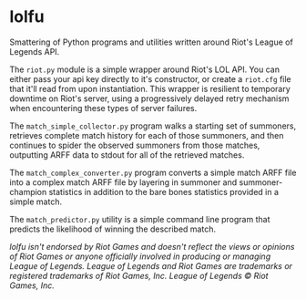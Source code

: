 lolfu
=====
Smattering of Python programs and utilities written around Riot's League of Legends API.

The <code>riot.py</code> module is a simple wrapper around Riot's LOL API. You can
either pass your api key directly to it's constructor, or create a <code>riot.cfg</code>
file that it'll read from upon instantiation. This wrapper is resilient to temporary
downtime on Riot's server, using a progressively delayed retry mechanism when
encountering these types of server failures.

The <code>match_simple_collector.py</code> program walks a starting set of summoners,
retrieves complete match history for each of those summoners, and then continues to spider
the observed summoners from those matches, outputting ARFF data to stdout for all of
the retrieved matches.

The <code>match_complex_converter.py</code> program converts a simple match ARFF file
into a complex match ARFF file by layering in summoner and summoner-champion statistics
in addition to the bare bones statistics provided in a simple match.

The <code>match_predictor.py</code> utility is a simple command line program that
predicts the likelihood of winning the described match.

<i>lolfu isn't endorsed by Riot Games and doesn't reflect the views or opinions of Riot Games or anyone officially involved in producing or managing League of Legends. League of Legends and Riot Games are trademarks or registered trademarks of Riot Games, Inc. League of Legends © Riot Games, Inc.</i>
